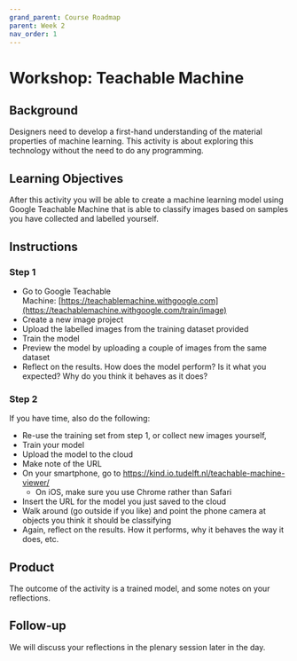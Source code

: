 ```yaml
---
grand_parent: Course Roadmap
parent: Week 2
nav_order: 1
---
```


# Workshop: Teachable Machine

## Background

Designers need to develop a first-hand understanding of the material properties of machine learning. This activity is about exploring this technology without the need to do any programming.

## Learning Objectives

After this activity you will be able to create a machine learning model using Google Teachable Machine that is able to classify images based on samples you have collected and labelled yourself.

## Instructions

### Step 1

-   Go to Google Teachable Machine: [https://teachablemachine.withgoogle.com](https://teachablemachine.withgoogle.com/train/image)
-   Create a new image project
-   Upload the labelled images from the training dataset provided
-   Train the model
-   Preview the model by uploading a couple of images from the same dataset
-   Reflect on the results. How does the model perform? Is it what you expected? Why do you think it behaves as it does?

### Step 2

If you have time, also do the following:

-   Re-use the training set from step 1, or collect new images yourself,
-   Train your model
-   Upload the model to the cloud
-   Make note of the URL
-   On your smartphone, go to <https://kind.io.tudelft.nl/teachable-machine-viewer/>
    -   On iOS, make sure you use Chrome rather than Safari
-   Insert the URL for the model you just saved to the cloud
-   Walk around (go outside if you like) and point the phone camera at objects you think it should be classifying
-   Again, reflect on the results. How it performs, why it behaves the way it does, etc.

## Product

The outcome of the activity is a trained model, and some notes on your reflections.

## Follow-up

We will discuss your reflections in the plenary session later in the day.